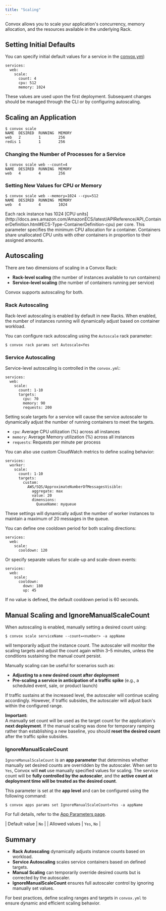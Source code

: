 ```yaml
---
title: "Scaling"
---
```


Convox allows you to scale your application's concurrency, memory allocation, and the resources available in the underlying Rack.

## Setting Initial Defaults

You can specify initial default values for a service in the [convox.yml](/docs/convox-yml):

```
services:
  web:
    scale:
      count: 4
      cpu: 512
      memory: 1024
```

These values are used upon the first deployment. Subsequent changes should be managed through the CLI or by configuring autoscaling.

## Scaling an Application

```
$ convox scale
NAME  DESIRED  RUNNING  MEMORY
web   2        1        256
redis 1        1        256
```

### Changing the Number of Processes for a Service

```
$ convox scale web --count=4
NAME  DESIRED  RUNNING  MEMORY
web   4        4        256
```

### Setting New Values for CPU or Memory

```
$ convox scale web --memory=1024 --cpu=512
NAME  DESIRED  RUNNING  MEMORY
web   4        4        1024
```

<div class="block-callout block-show-callout type-warning" markdown="1">
Each rack instance has 1024 [CPU units](http://docs.aws.amazon.com/AmazonECS/latest/APIReference/API_ContainerDefinition.html#ECS-Type-ContainerDefinition-cpu) per core. This parameter specifies the minimum CPU allocation for a container. Containers share unallocated CPU units with other containers in proportion to their assigned amounts.
</div>

## Autoscaling

There are two dimensions of scaling in a Convox Rack:

- **Rack-level scaling** (the number of instances available to run containers)
- **Service-level scaling** (the number of containers running per service)

Convox supports autoscaling for both.

### Rack Autoscaling

Rack-level autoscaling is enabled by default in new Racks. When enabled, the number of instances running will dynamically adjust based on container workload.

You can configure rack autoscaling using the `Autoscale` rack parameter:

```
$ convox rack params set Autoscale=Yes
```

### Service Autoscaling

Service-level autoscaling is controlled in the `convox.yml`:

```
services:
  web:
    scale:
      count: 1-10
      targets:
        cpu: 70
        memory: 90
        requests: 200
```

Setting scale targets for a service will cause the service autoscaler to dynamically adjust the number of running containers to meet the targets.

- `cpu`: Average CPU utilization (%) across all instances
- `memory`: Average Memory utilization (%) across all instances
- `requests`: Requests per minute per process

You can also use custom CloudWatch metrics to define scaling behavior:

```
services:
  worker:
    scale:
      count: 1-10
      targets:
        custom:
          AWS/SQS/ApproximateNumberOfMessagesVisible:
            aggregate: max
            value: 20
            dimensions:
              QueueName: myqueue
```

These settings will dynamically adjust the number of worker instances to maintain a maximum of 20 messages in the queue.

You can define one cooldown period for both scaling directions:

```
services:
  web:
    scale:
      cooldown: 120
```

Or specify separate values for scale-up and scale-down events:

```
services:
  web:
    scale:
      cooldown:
        down: 180
        up: 45
```

If no value is defined, the default cooldown period is 60 seconds.

## Manual Scaling and IgnoreManualScaleCount

When autoscaling is enabled, manually setting a desired count using:

```
$ convox scale serviceName --count=<number> -a appName
```

will temporarily adjust the instance count. The autoscaler will monitor the scaling targets and adjust the count again within 3–5 minutes, unless the conditions sustaining the manual count persist.

Manually scaling can be useful for scenarios such as:
- **Adjusting to a new desired count after deployment**
- **Pre-scaling a service in anticipation of a traffic spike** (e.g., a scheduled event, sale, or product launch)

If traffic sustains at the increased level, the autoscaler will continue scaling accordingly. However, if traffic subsides, the autoscaler will adjust back within the configured range.

**Important:**  
A manually set count will be used as the target count for the application's **next deployment**. If the manual scaling was done for temporary ramping rather than establishing a new baseline, you should **reset the desired count** after the traffic spike subsides.

### IgnoreManualScaleCount

`IgnoreManualScaleCount` is an **app parameter** that determines whether manually set desired counts are overridden by the autoscaler. When set to `Yes`, Convox will **not** use manually specified values for scaling. The service count will be **fully controlled by the autoscaler**, and the **active count at deployment time will be treated as the desired count**.

This parameter is set at the **app level** and can be configured using the following command:

```
$ convox apps params set IgnoreManualScaleCount=Yes -a appName
```

For full details, refer to the [App Parameters page](/reference/app-parameters#ignoremanualscalecount).

| Default value  | `No` |
| Allowed values | `Yes`, `No` |

## Summary

- **Rack Autoscaling** dynamically adjusts instance counts based on workload.
- **Service Autoscaling** scales service containers based on defined targets.
- **Manual Scaling** can temporarily override desired counts but is corrected by the autoscaler.
- **IgnoreManualScaleCount** ensures full autoscaler control by ignoring manually set values.

For best practices, define scaling ranges and targets in `convox.yml` to ensure dynamic and efficient scaling behavior.
